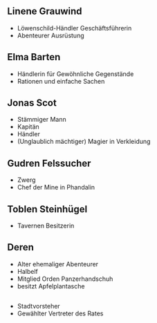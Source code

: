 ## Linene Grauwind
- Löwenschild-Händler Geschäftsführerin
- Abenteurer Ausrüstung

## Elma Barten
- Händlerin für Gewöhnliche Gegenstände
- Rationen und einfache Sachen

## Jonas Scot
- Stämmiger Mann
- Kapitän
- Händler
- (Unglaublich mächtiger) Magier in Verkleidung

## Gudren Felssucher
- Zwerg
- Chef der Mine in Phandalin

## Toblen Steinhügel
- Tavernen Besitzerin

## Deren
- Alter ehemaliger Abenteurer
- Halbelf
- Mitglied Orden Panzerhandschuh
- besitzt Apfelplantasche

## 
- Stadtvorsteher
- Gewählter Vertreter des Rates

